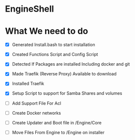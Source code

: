 # EngineShell

# What We need to do

- [x] Generated Install.bash to start installation 
- [x] Created Functions Script and Config Script
- [x] Detected If Packages are installed Including docker and git
- [x] Made Traefik (Reverse Proxy) Available to download
- [x] Installed Traefik
- [x] Setup Script to support for Samba Shares and volumes
- [ ] Add Support File For Acl
- [ ] Create Docker networks
- [ ] Create Updater and Boot file in /Engine/Core
- [ ] Move Files From Engine to /Engine on installer

